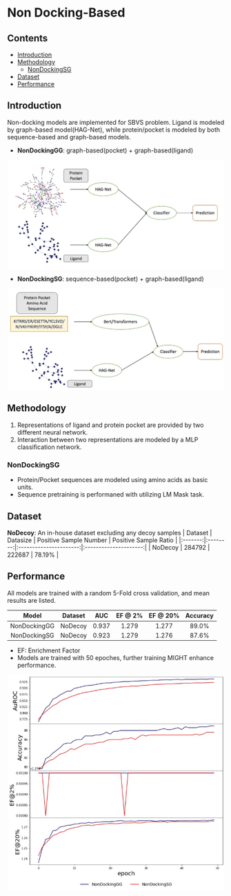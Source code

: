 # Non Docking-Based

## Contents
  * [Introduction](#introduction)
  * [Methodology](#methodology)
    * [NonDockingSG](#nondockingsg)
  * [Dataset](#dataset)
  * [Performance](#performance)

## Introduction

Non-docking models are implemented for SBVS problem.
Ligand is modeled by graph-based model(HAG-Net), while protein/pocket is modeled by both sequence-based and graph-based models.

* **NonDockingGG**: graph-based(pocket) + graph-based(ligand)

<center><img src="./images/NonDockingGG.jpeg" width="700" align="middle"/></center>

* **NonDockingSG**: sequence-based(pocket) + graph-based(ligand)

<center><img src="./images/NonDockingSG.jpeg" width="700" align="middle"/></center>

## Methodology

1. Representations of ligand and protein pocket are provided by two different neural network.
2. Interaction between two representations are modeled by a MLP classification network.

### NonDockingSG

* Protein/Pocket sequences are modeled using amino acids as basic units.
* Sequence pretraining is performaned with utilizing LM Mask task.

## Dataset

**NoDecoy**: An in-house dataset excluding any decoy samples
| Dataset | Datasize | Positive Sample Number | Positive Sample Ratio |
|:-------:|:--------:|:----------------------:|:---------------------:|
| NoDecoy | 284792 | 222687 | 78.19% |

## Performance

All models are trained with a random 5-Fold cross validation, and mean results are listed.

| Model | Dataset | AUC | EF @ 2% | EF @ 20% | Accuracy |
|:-----:|:-------:|:---:|:-------:|:--------:|:--------:|
| NonDockingGG | NoDecoy | 0.937 | 1.279 | 1.277 | 89.0% |
| NonDockingSG | NoDecoy | 0.923 | 1.279 | 1.276 | 87.6% |

* EF: Enrichment Factor
* Models are trained with 50 epoches, further training MIGHT enhance performance.

<center><img src="./images/Performance.jpeg" width="700" align="middle"/></center>
